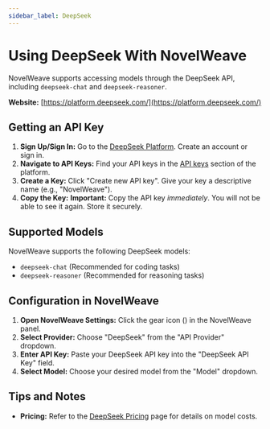 ```yaml
---
sidebar_label: DeepSeek
---
```


# Using DeepSeek With NovelWeave

NovelWeave supports accessing models through the DeepSeek API, including `deepseek-chat` and `deepseek-reasoner`.

**Website:** [https://platform.deepseek.com/](https://platform.deepseek.com/)

## Getting an API Key

1.  **Sign Up/Sign In:** Go to the [DeepSeek Platform](https://platform.deepseek.com/). Create an account or sign in.
2.  **Navigate to API Keys:** Find your API keys in the [API keys](https://platform.deepseek.com/api_keys) section of the platform.
3.  **Create a Key:** Click "Create new API key". Give your key a descriptive name (e.g., "NovelWeave").
4.  **Copy the Key:** **Important:** Copy the API key _immediately_. You will not be able to see it again. Store it securely.

## Supported Models

NovelWeave supports the following DeepSeek models:

- `deepseek-chat` (Recommended for coding tasks)
- `deepseek-reasoner` (Recommended for reasoning tasks)

## Configuration in NovelWeave

1.  **Open NovelWeave Settings:** Click the gear icon (<Codicon name="gear" />) in the NovelWeave panel.
2.  **Select Provider:** Choose "DeepSeek" from the "API Provider" dropdown.
3.  **Enter API Key:** Paste your DeepSeek API key into the "DeepSeek API Key" field.
4.  **Select Model:** Choose your desired model from the "Model" dropdown.

## Tips and Notes

- **Pricing:** Refer to the [DeepSeek Pricing](https://api-docs.deepseek.com/quick_start/pricing/) page for details on model costs.
